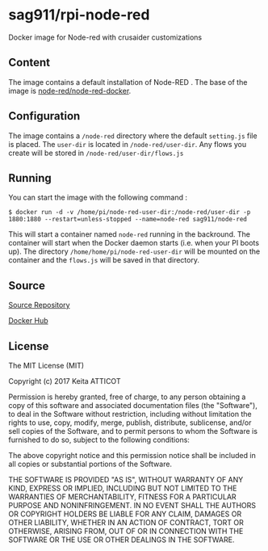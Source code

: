 # sag911/rpi-node-red
Docker image for Node-red with crusaider customizations
## Content
The image contains a default installation of Node-RED . The base of the image is [node-red/node-red-docker](https://github.com/node-red/node-red-docker).
## Configuration
The image contains a `/node-red` directory where the default `setting.js` file is placed. The `user-dir` is located in `/node-red/user-dir`. Any flows you create will be stored in `/node-red/user-dir/flows.js`
## Running
You can start the image with the following command :
```
$ docker run -d -v /home/pi/node-red-user-dir:/node-red/user-dir -p 1880:1880 --restart=unless-stopped --name=node-red sag911/node-red
```
This will start a container named `node-red` running in the backround. The container will start when the Docker daemon starts (i.e. when your PI boots up). The directory `/home/home/pi/node-red-user-dir` will be mounted on the container and the `flows.js` will be saved in that directory.
## Source
[Source Repository](https://github.com/katticot/node-red/tree/Unix/)

[Docker Hub](https://hub.docker.com/r/katticot/node-red/)
## License

The MIT License (MIT)

Copyright (c) 2017 Keita  ATTICOT

Permission is hereby granted, free of charge, to any person obtaining a copy of this software and associated documentation files (the "Software"), to deal in the Software without restriction, including without limitation the rights to use, copy, modify, merge, publish, distribute, sublicense, and/or sell copies of the Software, and to permit persons to whom the Software is furnished to do so, subject to the following conditions:

The above copyright notice and this permission notice shall be included in all copies or substantial portions of the Software.

THE SOFTWARE IS PROVIDED "AS IS", WITHOUT WARRANTY OF ANY KIND, EXPRESS OR IMPLIED, INCLUDING BUT NOT LIMITED TO THE WARRANTIES OF MERCHANTABILITY, FITNESS FOR A PARTICULAR PURPOSE AND NONINFRINGEMENT. IN NO EVENT SHALL THE AUTHORS OR COPYRIGHT HOLDERS BE LIABLE FOR ANY CLAIM, DAMAGES OR OTHER LIABILITY, WHETHER IN AN ACTION OF CONTRACT, TORT OR OTHERWISE, ARISING FROM, OUT OF OR IN CONNECTION WITH THE SOFTWARE OR THE USE OR OTHER DEALINGS IN THE SOFTWARE.
